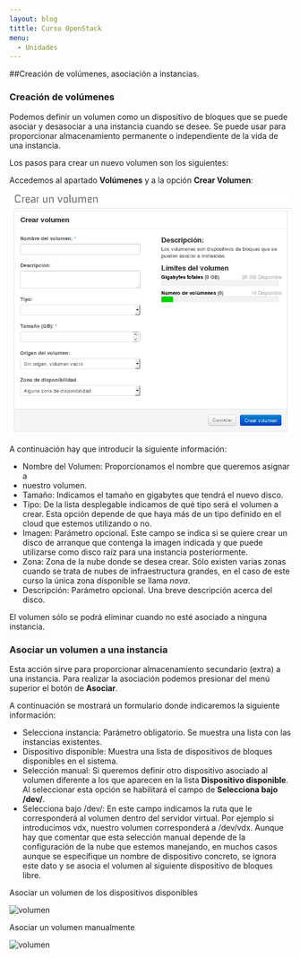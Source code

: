```yaml
---
layout: blog
tittle: Curso OpenStack
menu:
  - Unidades
---
```


##Creación de volúmenes, asociación a instancias.

### Creación de volúmenes

Podemos definir un volumen como un dispositivo de bloques que se puede asociar y
desasociar a una instancia cuando se desee. Se puede usar para proporcionar
almacenamiento permanente o independiente de la vida de una instancia.

Los pasos para crear un nuevo volumen son los siguientes:

Accedemos al apartado **Volúmenes** y a la opción **Crear Volumen**:

![volumen](img/volumen/01.png)

A continuación hay que  introducir la siguiente información:

* Nombre del Volumen: Proporcionamos el nombre que queremos asignar a
* nuestro volumen.
* Tamaño: Indicamos el tamaño en gigabytes que tendrá el nuevo disco.
* Tipo: De la lista desplegable indicamos de qué tipo será el volumen a
crear. Esta opción depende de que haya más de un tipo definido en el cloud que
estemos utilizando o no.
* Imagen: Parámetro opcional. Este campo se indica si se quiere crear un disco
de arranque que contenga la imagen indicada y que puede utilizarse
como disco raíz para una instancia posteriormente.
* Zona: Zona de la nube donde se desea crear. Sólo existen varias
zonas cuando se trata de nubes de infraestructura grandes, en el
caso de este curso la única zona disponible se llama *nova*.
* Descripción: Parámetro opcional. Una breve descripción acerca del disco.

El volumen sólo se podrá eliminar cuando no esté asociado a ninguna instancia.

### Asociar un volumen a una instancia

Esta acción sirve para proporcionar almacenamiento secundario (extra) a una
instancia. Para realizar la asociación podemos presionar del menú superior el
botón de **Asociar**. 
    
A continuación se mostrará un formulario donde indicaremos la siguiente
información:

* Selecciona instancia: Parámetro obligatorio. Se muestra una lista con las
instancias existentes.
* Dispositivo disponible: Muestra una lista de dispositivos de bloques
disponibles en el sistema. 
* Selección manual: Si queremos definir otro dispositivo asociado al volumen
diferente a los que aparecen en la lista **Dispositivo disponible**. Al
seleccionar esta opción se habilitará el campo de **Selecciona bajo /dev/**.
* Selecciona bajo /dev/: En este campo indicamos la ruta que le corresponderá al
volumen dentro del servidor virtual. Por ejemplo si introducimos vdx, nuestro
volumen corresponderá a /dev/vdx. Aunque hay que comentar que esta
selección manual depende de la configuración de la nube que estemos
manejando, en muchos casos aunque se especifique un nombre de
dispositivo concreto, se ignora este dato y se asocia el volumen al
siguiente dispositivo de bloques libre.

Asociar un volumen de los dispositivos disponibles


![volumen](img/vol2.png)


Asociar un volumen manualmente


![volumen](img/vol3.png)
